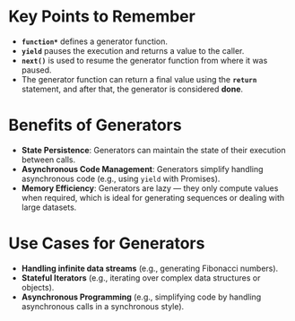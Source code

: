 # Key Points to Remember
- **`function*`** defines a generator function.
- **`yield`** pauses the execution and returns a value to the caller.
- **`next()`** is used to resume the generator function from where it was paused.
- The generator function can return a final value using the **`return`** statement, and after that, the generator is considered **done**.

# Benefits of Generators
- **State Persistence**: Generators can maintain the state of their execution between calls.
- **Asynchronous Code Management**: Generators simplify handling asynchronous code (e.g., using `yield` with Promises).
- **Memory Efficiency**: Generators are lazy — they only compute values when required, which is ideal for generating sequences or dealing with large datasets.

# Use Cases for Generators
- **Handling infinite data streams** (e.g., generating Fibonacci numbers).
- **Stateful Iterators** (e.g., iterating over complex data structures or objects).
- **Asynchronous Programming** (e.g., simplifying code by handling asynchronous calls in a synchronous style).
